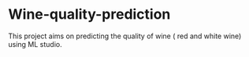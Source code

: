 # Wine-quality-prediction
This project aims on predicting the quality of wine ( red and white wine) using ML studio. 

